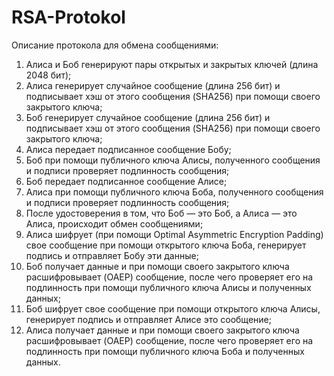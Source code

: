 # RSA-Protokol
<p>Описание протокола для обмена сообщениями:</p>
<ol>
  <li>Алиса и Боб генерируют пары открытых и закрытых ключей (длина 2048 бит);</li>
  <li>Алиса генерирует случайное сообщение (длина 256 бит) и подписывает хэш от этого сообщения (SHA256) при помощи своего закрытого ключа;</li>
  <li>Боб генерирует случайное сообщение (длина 256 бит) и подписывает хэш от этого сообщения (SHA256) при помощи своего закрытого ключа;</li>
  <li>Алиса передает подписанное сообщение Бобу;</li>
  <li>Боб при помощи публичного ключа Алисы, полученного сообщения и подписи проверяет подлинность сообщения;</li>
  <li>Боб передает подписанное сообщение Алисе;</li>
  <li>Алиса при помощи публичного ключа Боба, полученного сообщения и подписи проверяет подлинность сообщения;</li>
  <li>После удостоверения в том, что Боб — это Боб, а Алиса — это Алиса, происходит обмен сообщениями;</li>
  <li>Алиса шифрует (при помощи Optimal Asymmetric Encryption Padding) свое сообщение при помощи открытого ключа Боба, генерирует подпись и отправляет Бобу эти данные;</li>
  <li>Боб получает данные и при помощи своего закрытого ключа расшифровывает (OAEP) сообщение, после чего проверяет его на подлинность при помощи публичного ключа Алисы и полученных данных;</li>
  <li>Боб шифрует свое сообщение при помощи открытого ключа Алисы, генерирует подпись и отправляет Алисе это сообщение;</li>
  <li>Алиса получает данные и при помощи своего закрытого ключа расшифровывает (OAEP) сообщение, после чего проверяет его на подлинность при помощи публичного ключа Боба и полученных данных.</li>
</ol>
